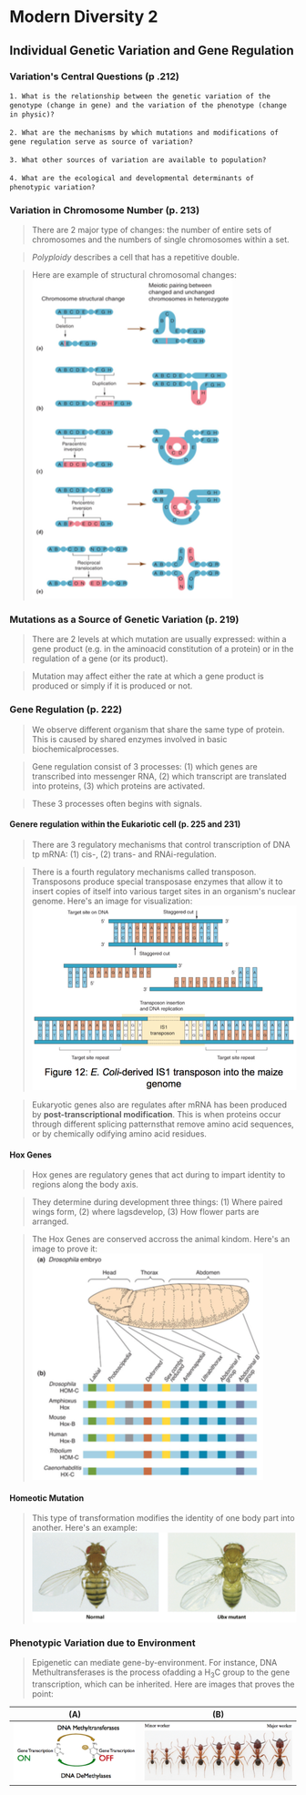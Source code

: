 # Modern Diversity 2


##  Individual Genetic Variation and Gene Regulation

### Variation's Central Questions (p .212)

    1. What is the relationship between the genetic variation of the genotype (change in gene) and the variation of the phenotype (change in physic)?
    
    2. What are the mechanisms by which mutations and modifications of gene regulation serve as source of variation?
    
    3. What other sources of variation are available to population?
    
    4. What are the ecological and developmental determinants of phenotypic variation?

### Variation in Chromosome Number (p. 213)

  > There are 2 major type of changes: the number of entire sets of chromosomes and the numbers of single chromosomes within a set.
  
  > _Polyploidy_ describes a cell that has a repetitive double.
  
  > Here are example of structural chromosomal changes:
  ![alt text](lecture_data/chromo_change.png "Structural Chromosomal Changes") 
  
### Mutations as a Source of Genetic Variation (p. 219)

  > There are 2 levels at which mutation are usually expressed: within a gene product (e.g. in the aminoacid constitution of a protein) or in the regulation of a gene (or its product).
  
  > Mutation may affect either the rate at which a gene product is produced or simply if it is produced or not.
  
  
### Gene Regulation (p. 222)

  > We observe different organism that share the same type of protein. This is caused by shared enzymes involved in basic biochemicalprocesses.

  > Gene regulation consist of 3 processes: (1) which genes are transcribed into messenger RNA, (2) which transcript are translated into proteins, (3) which proteins are activated.
  
  > These 3 processes often begins with signals.
  
#### Genere regulation within the Eukariotic cell (p. 225 and 231)

  > There are 3 regulatory mechanisms that control transcription of DNA tp mRNA: (1) cis-, (2) trans- and RNAi-regulation.
  
  > There is a fourth regulatory mechanisms called transposon. Transposons produce special transposase enzymes that allow it to insert copies of itself into various target sites in an organism's nuclear genome. Here's an image for visualization:
  ![alt text](lecture_data/Transposons.png "Transposons") 

  > Eukaryotic genes also are regulates after mRNA has been produced by __post-transcriptional modification__. This is when proteins occur through different splicing patternsthat remove amino acid sequences, or by chemically odifying amino acid residues.

#### Hox Genes

  > Hox genes are regulatory genes that act during to impart identity to regions along the body axis.
  
  > They determine during development three things: (1) Where paired wings form, (2) where lagsdevelop, (3) How flower parts are arranged.
  
  > The Hox Genes are conserved accross the animal kindom. Here's an image to prove it: 
  ![alt text](lecture_data/hox_gene.png "Hox Genes")
  
#### Homeotic Mutation

  > This type of transformation modifies the identity of one body part into another. Here's an example:
  ![alt text](lecture_data/bee_wtf.png "Homeotic Mutation")
  

### Phenotypic Variation due to Environment

  > Epigenetic can mediate gene-by-environment. For instance, DNA Methultransferases is the process ofadding a H<sub>3</sub>C group to the gene transcription, which can be inherited. Here are images that proves the point:
  
| (A) | (B) |
|-----|-----|
| ![alt text](lecture_data/Methultransferases_1.png "Methultransferases") | ![alt text](lecture_data/Methultransferases_2.png "Ants worker size varies") |



















